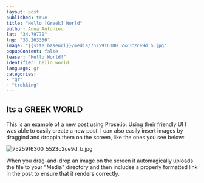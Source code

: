 ```yaml
---
layout: post
published: true
title: "Hello [Greek] World"
author: Anna Antoniou
lat: "34.79770"
lng: "33.263356"
image: "{{site.baseurl}}/media/7525916300_5523c2ce9d_b.jpg"
popupContent: false
teaser: "Hello World!"
identifier: hello_world
language: gr
categories:
- "gr"
- "trekking"
---
```







## Its a GREEK WORLD

This is an example of a new post using Prose.io. Using their friendly UI I was able to easily create a new post. I can also easily insert images by draggind and droppin them on the screen, like the ones you see below:

![7525916300_5523c2ce9d_b.jpg]({{site.baseurl}}/media/7525916300_5523c2ce9d_b.jpg)

When you drag-and-drop an image on the screen it automagically uploads the file to your "Media" directory and then includes a properly formatted link in the post to ensure that it renders correctly.
